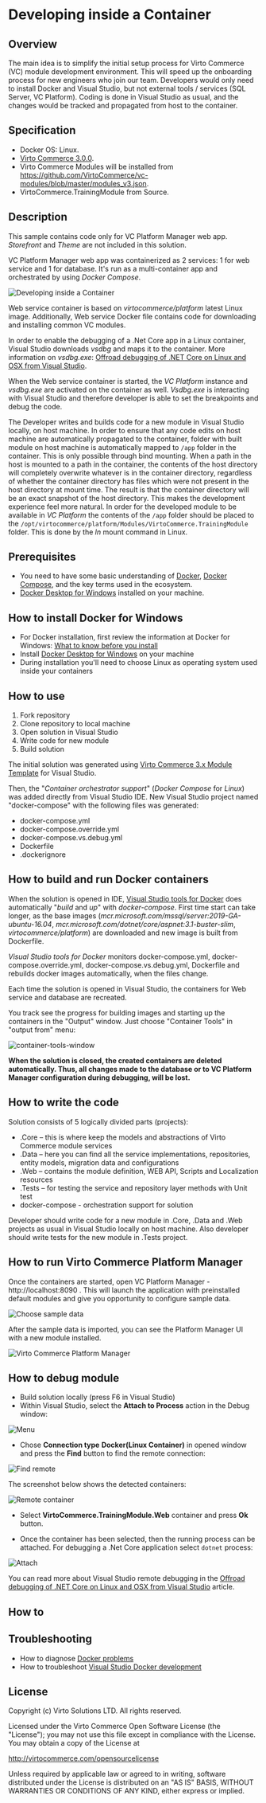# Developing inside a Container

## Overview

The main idea is to simplify the initial setup process for Virto Commerce (VC) module development environment. This will speed up the onboarding process for new engineers who join our team.
Developers would only need to install Docker and Visual Studio, but not external tools / services (SQL Server, VC Platform). Coding is done in Visual Studio as usual, and the changes would be tracked and propagated from host to the container.

## Specification
* Docker OS: Linux.
* [Virto Commerce 3.0.0](https://github.com/VirtoCommerce/vc-platform).
* Virto Commerce Modules will be installed from https://github.com/VirtoCommerce/vc-modules/blob/master/modules_v3.json.
* VirtoCommerce.TrainingModule from Source.

## Description
This sample contains code only for VC Platform Manager web app. _Storefront_ and _Theme_ are not included in this solution.

VC Platform Manager web app was containerized as 2 services: 1 for web service and 1 for database. It's run as a multi-container app and orchestrated by using _Docker Compose_.

![Developing inside a Container](docs/media/developing-inside-container.png)

Web service container is based on *virtocommerce/platform* latest Linux image. Additionally, Web service Docker file contains code for downloading and installing common VC modules.

In order to enable the debugging of a .Net Core app in a Linux container, Visual Studio downloads _vsdbg_ and maps it to the container. More information on *vsdbg.exe*: [Offroad debugging of .NET Core on Linux and OSX from Visual Studio](https://github.com/Microsoft/MIEngine/wiki/Offroad-Debugging-of-.NET-Core-on-Linux---OSX-from-Visual-Studio).

When the Web service container is started, the *VC Platform* instance and *vsdbg.exe* are activated on the container as well. *Vsdbg.exe* is interacting with Visual Studio and therefore developer is able to set the breakpoints and debug the code.

The Developer writes and builds code for a new module in Visual Studio locally, on host machine. In order to ensure that any code edits on host machine are automatically propagated to the container, folder with built module on host machine is automatically mapped to `/app` folder in the container. This is only possible through bind mounting. When a path in the host is mounted to a path in the container, the contents of the host directory will completely overwrite whatever is in the container directory, regardless of whether the container directory has files which were not present in the host directory at mount time. The result is that the container directory will be an exact snapshot of the host directory. This makes the development experience feel more natural. In order for the developed module to be available in *VC Platform* the contents of the `/app` folder should be placed to the `/opt/virtocommerce/platform/Modules/VirtoCommerce.TrainingModule` folder. This is done by the *ln* mount command in Linux.

## Prerequisites

* You need to have some basic understanding of [Docker](https://docs.docker.com/get-started/), [Docker Compose](https://docs.docker.com/compose/gettingstarted/), and the key terms used in the ecosystem.
* [Docker Desktop for Windows](https://docs.docker.com/docker-for-windows/install/) installed on your machine.

## How to install Docker for Windows

* For Docker installation, first review the information at Docker for Windows: [What to know before you install](https://docs.docker.com/docker-for-windows/install/#what-to-know-before-you-install)
* Install [Docker Desktop for Windows](https://docs.docker.com/docker-for-windows/install/) on your machine
* During installation you'll need to choose Linux as operating system used inside your containers

## How to use

1. Fork repository
1. Clone repository to local machine
1. Open solution in Visual Studio
1. Write code for new module
1. Build solution

The initial solution was generated using [Virto Commerce 3.x Module Template](https://marketplace.visualstudio.com/items?itemName=Virto-Commerce.VirtoCommerce3ModuleTemplates) for Visual Studio.

Then, the "_Container orchestrator support_" (_Docker Compose_ for _Linux_) was added directly from Visual Studio IDE. New Visual Studio project named "docker-compose" with the following files was generated:
  * docker-compose.yml
  * docker-compose.override.yml
  * docker-compose.vs.debug.yml
  * Dockerfile
  * .dockerignore

## How to build and run Docker containers

When the solution is opened in IDE, [Visual Studio tools for Docker](https://docs.microsoft.com/en-us/visualstudio/containers/overview?view=vs-2019) does automatically "_build_ and _up_" with _docker-compose_. First time start can take longer, as the base images (*mcr.microsoft.com/mssql/server:2019-GA-ubuntu-16.04*, *mcr.microsoft.com/dotnet/core/aspnet:3.1-buster-slim*, *virtocommerce/platform*) are downloaded and new image is built from Dockerfile.

_Visual Studio tools for Docker_ monitors docker-compose.yml, docker-compose.override.yml, docker-compose.vs.debug.yml, Dockerfile and rebuilds docker images automatically, when the files change.

Each time the solution is opened in Visual Studio, the containers for Web service and database are recreated.

You track see the progress for building images and starting up the containers in the "Output" window. Just choose "Container Tools" in "output from" menu:

![container-tools-window](docs/media/container-tools-window.png)

**When the solution is closed, the created containers are deleted automatically. Thus, all changes made to the database or to VC Platform Manager configuration during debugging, will be lost.**

## How to write the code

Solution consists of 5 logically divided parts (projects):

* .Core – this is where keep the models and abstractions of Virto Commerce module services
* .Data – here you can find all the service implementations, repositories, entity models, migration data and configurations
* .Web – contains the module definition, WEB API, Scripts and Localization resources
* .Tests – for testing the service and repository layer methods with Unit test
* docker-compose - orchestration support for solution

Developer should write code for a new module in .Core, .Data and .Web projects as usual in Visual Studio locally on host machine.
Also developer should write tests for the new module in .Tests project.

## How to run Virto Commerce Platform Manager

Once the containers are started, open VC Platform Manager - http://localhost:8090 . This will launch the application with preinstalled default modules and give you opportunity to configure sample data.

![Choose sample data](docs/media/screen-sample-data.png)

After the sample data is imported, you can see the Platform Manager UI with a new module installed.

![Virto Commerce Platform Manager](docs/media/screen-platform-manager.png)

## How to debug module

* Build solution locally (press F6 in Visual Studio)
* Within Visual Studio, select the **Attach to Process** action in the Debug window:

![Menu](docs/media/screen-attach-to-process-menu.png)

* Chose **Connection type** **Docker(Linux Container)** in opened window and press the **Find** button to find the remote connection:

![Find remote](docs/media/screen-attach-to-process-window.png)

The screenshot below shows the detected containers:

![Remote container](docs/media/screen-remote-connections.png)

* Select **VirtoCommerce.TrainingModule.Web** container and press **Ok** button.

* Once the container has been selected, then the running process can be attached. For debugging a .Net Core application select `dotnet` process:

![Attach](docs/media/screen-attach-to-process-process-selection.png)

You can read more about Visual Studio remote debugging in the [Offroad debugging of .NET Core on Linux and OSX from Visual Studio](https://github.com/Microsoft/MIEngine/wiki/Offroad-Debugging-of-.NET-Core-on-Linux---OSX-from-Visual-Studio) article.

## How to

## Troubleshooting

* How to diagnose [Docker problems](https://docs.docker.com/docker-for-windows/troubleshoot)
* How to troubleshoot [Visual Studio Docker development](https://docs.microsoft.com/ru-ru/visualstudio/containers/troubleshooting-docker-errors?view=vs-2019)

## License

Copyright (c) Virto Solutions LTD.  All rights reserved.

Licensed under the Virto Commerce Open Software License (the "License"); you
may not use this file except in compliance with the License. You may
obtain a copy of the License at

<http://virtocommerce.com/opensourcelicense>

Unless required by applicable law or agreed to in writing, software
distributed under the License is distributed on an "AS IS" BASIS,
WITHOUT WARRANTIES OR CONDITIONS OF ANY KIND, either express or
implied.
